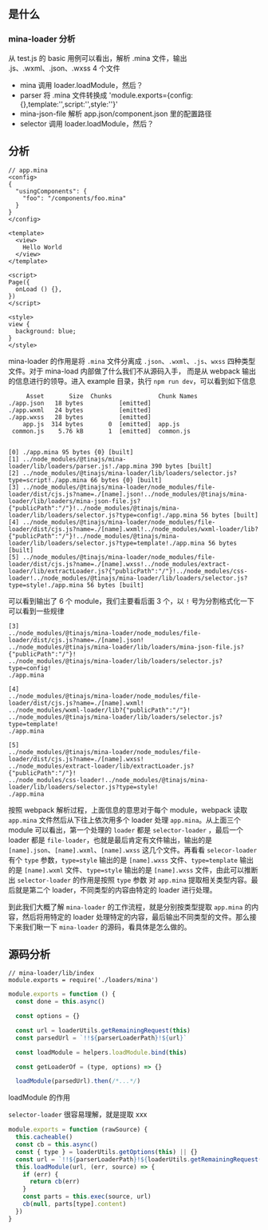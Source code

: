 ## 是什么

### mina-loader 分析
从 test.js 的 basic 用例可以看出，解析 .mina 文件，输出 .js、.wxml、.json、.wxss  4 个文件

- mina 调用 loader.loadModule，然后？
- parser 将 .mina 文件转换成 'module.exports={config:{},template:'',script:'',style:''}'
- mina-json-file 解析 app.json/component.json 里的配置路径
- selector 调用 loader.loadModule，然后？


## 分析

```
// app.mina
<config>
{
  "usingComponents": {
    "foo": "/components/foo.mina"
  }
}
</config>

<template>
  <view>
    Hello World
  </view>
</template>

<script>
Page({
  onLoad () {},
})
</script>

<style>
view {
  background: blue;
}
</style>
```

mina-loader 的作用是将 `.mina` 文件分离成 `.json`、`.wxml`、`.js`、`wxss` 四种类型文件。对于 mina-load 内部做了什么我们不从源码入手，
而是从 webpack 输出的信息进行的领导。进入 example 目录，执行 `npm run dev`，可以看到如下信息

```
     Asset       Size  Chunks             Chunk Names
./app.json   18 bytes          [emitted]  
./app.wxml   24 bytes          [emitted]  
./app.wxss   28 bytes          [emitted]  
    app.js  314 bytes       0  [emitted]  app.js
 common.js    5.76 kB       1  [emitted]  common.js


[0] ./app.mina 95 bytes {0} [built]
[1] ../node_modules/@tinajs/mina-loader/lib/loaders/parser.js!./app.mina 390 bytes [built] 
[2] ../node_modules/@tinajs/mina-loader/lib/loaders/selector.js?type=script!./app.mina 66 bytes {0} [built]
[3] ../node_modules/@tinajs/mina-loader/node_modules/file-loader/dist/cjs.js?name=./[name].json!../node_modules/@tinajs/mina-loader/lib/loaders/mina-json-file.js?{"publicPath":"/"}!../node_modules/@tinajs/mina-loader/lib/loaders/selector.js?type=config!./app.mina 56 bytes [built]
[4] ../node_modules/@tinajs/mina-loader/node_modules/file-loader/dist/cjs.js?name=./[name].wxml!../node_modules/wxml-loader/lib?{"publicPath":"/"}!../node_modules/@tinajs/mina-loader/lib/loaders/selector.js?type=template!./app.mina 56 bytes [built]
[5] ../node_modules/@tinajs/mina-loader/node_modules/file-loader/dist/cjs.js?name=./[name].wxss!../node_modules/extract-loader/lib/extractLoader.js?{"publicPath":"/"}!../node_modules/css-loader!../node_modules/@tinajs/mina-loader/lib/loaders/selector.js?type=style!./app.mina 56 bytes [built]
```

可以看到输出了 6 个 module，我们主要看后面 3 个，以 `!` 号为分割格式化一下可以看到一些规律

```
[3]
../node_modules/@tinajs/mina-loader/node_modules/file-loader/dist/cjs.js?name=./[name].json!
../node_modules/@tinajs/mina-loader/lib/loaders/mina-json-file.js?{"publicPath":"/"}!
../node_modules/@tinajs/mina-loader/lib/loaders/selector.js?type=config!
./app.mina

[4]
../node_modules/@tinajs/mina-loader/node_modules/file-loader/dist/cjs.js?name=./[name].wxml!
../node_modules/wxml-loader/lib?{"publicPath":"/"}!
../node_modules/@tinajs/mina-loader/lib/loaders/selector.js?type=template!
./app.mina

[5]
../node_modules/@tinajs/mina-loader/node_modules/file-loader/dist/cjs.js?name=./[name].wxss!
../node_modules/extract-loader/lib/extractLoader.js?{"publicPath":"/"}!
../node_modules/css-loader!../node_modules/@tinajs/mina-loader/lib/loaders/selector.js?type=style!
./app.mina
```

按照 webpack 解析过程，上面信息的意思对于每个 module，webpack 读取 `app.mina` 文件然后从下往上依次用多个 loader 处理 `app.mina`。从上面三个 module 可以看出，第一个处理的 `loader`
都是 `selector-loader` ，最后一个 loader 都是 `file-loader`，也就是最后肯定有文件输出，输出的是 `[name].json`、`[name].wxml`、`[name].wxss` 这几个文件。再看看 `selecor-loader` 有个 `type`
参数，`type=style` 输出的是 `[name].wxss` 文件、`type=template` 输出的是 `[name].wxml` 文件、`type=style` 输出的是 `[name].wxss` 文件，由此可以推断出 `selector-loader` 的作用是按照 `type` 参数
对 `app.mina` 提取相关类型内容。最后就是第二个 loader，不同类型的内容由特定的 loader 进行处理。

到此我们大概了解 `mina-loader` 的工作流程，就是分别按类型提取 `app.mina` 的内容，然后将用特定的 loader 处理特定的内容，最后输出不同类型的文件。那么接下来我们瞅一下 `mina-loader` 的源码，看具体是怎么做的。

## 源码分析
```
// mina-loader/lib/index
module.exports = require('./loaders/mina')
```

```js
module.exports = function () {
  const done = this.async()

  const options = {}

  const url = loaderUtils.getRemainingRequest(this)
  const parsedUrl = `!!${parserLoaderPath}!${url}`

  const loadModule = helpers.loadModule.bind(this)

  const getLoaderOf = (type, options) => {}

  loadModule(parsedUrl).then(/*...*/)
```

loadModule 的作用

`selector-loader` 很容易理解，就是提取 xxx

```js
module.exports = function (rawSource) {
  this.cacheable()
  const cb = this.async()
  const { type } = loaderUtils.getOptions(this) || {}
  const url = `!!${parserLoaderPath}!${loaderUtils.getRemainingRequest(this)}`
  this.loadModule(url, (err, source) => {
    if (err) {
      return cb(err)
    }
    const parts = this.exec(source, url)
    cb(null, parts[type].content)
  })
}

```
